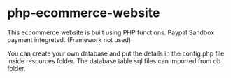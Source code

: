 # php-ecommerce-website
This eccommerce website is built using PHP functions. Paypal Sandbox payment integreted. (Framework not used)

You can create your own database and put the details in the config.php file inside resources folder.
The database table sql files can imported from db folder.
